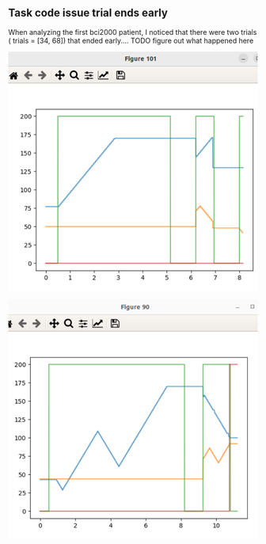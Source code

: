 ## Task code issue trial ends early

When analyzing the first bci2000 patient, I noticed that there were two trials ( trials = [34, 68]) that ended early.... TODO figure out what happened here


![Example1](./images/ex1.png)

![Example2](./images/ex2.png)